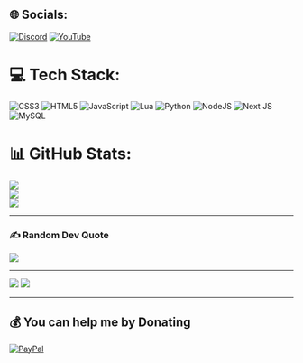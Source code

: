 
## 🌐 Socials:
[![Discord](https://img.shields.io/badge/Discord-%237289DA.svg?logo=discord&logoColor=white)](https://discord.gg/ba7PuqXgBZ) [![YouTube](https://img.shields.io/badge/YouTube-%23FF0000.svg?logo=YouTube&logoColor=white)](https://youtube.com/@https://www.youtube.com/@hyperscriptss) 

# 💻 Tech Stack:
![CSS3](https://img.shields.io/badge/css3-%231572B6.svg?style=for-the-badge&logo=css3&logoColor=white) ![HTML5](https://img.shields.io/badge/html5-%23E34F26.svg?style=for-the-badge&logo=html5&logoColor=white) ![JavaScript](https://img.shields.io/badge/javascript-%23323330.svg?style=for-the-badge&logo=javascript&logoColor=%23F7DF1E) ![Lua](https://img.shields.io/badge/lua-%232C2D72.svg?style=for-the-badge&logo=lua&logoColor=white) ![Python](https://img.shields.io/badge/python-3670A0?style=for-the-badge&logo=python&logoColor=ffdd54) ![NodeJS](https://img.shields.io/badge/node.js-6DA55F?style=for-the-badge&logo=node.js&logoColor=white) ![Next JS](https://img.shields.io/badge/Next-black?style=for-the-badge&logo=next.js&logoColor=white) ![MySQL](https://img.shields.io/badge/mysql-4479A1.svg?style=for-the-badge&logo=mysql&logoColor=white)
# 📊 GitHub Stats:
![](https://github-readme-stats.vercel.app/api?username=hyperscripts0&theme=shadow_blue&hide_border=false&include_all_commits=false&count_private=false)<br/>
![](https://github-readme-streak-stats.herokuapp.com/?user=hyperscripts0&theme=shadow_blue&hide_border=false)<br/>
![](https://github-readme-stats.vercel.app/api/top-langs/?username=hyperscripts0&theme=shadow_blue&hide_border=false&include_all_commits=false&count_private=false&layout=compact)


---

### ✍️ Random Dev Quote
![](https://quotes-github-readme.vercel.app/api?type=horizontal&theme=radical)

---
[![](https://visitcount.itsvg.in/api?id=hyperscripts0&icon=0&color=0)](https://visitcount.itsvg.in)
[![](https://visitcount.itsvg.in/api?id=hyperscripts0&icon=4&color=3)](https://visitcount.itsvg.in)

----

  ## 💰 You can help me by Donating
  [![PayPal](https://img.shields.io/badge/PayPal-00457C?style=for-the-badge&logo=paypal&logoColor=white)](https://paypal.me/hyperscripts) 
  

  
<!-- Proudly created with GPRM ( https://gprm.itsvg.in ) -->

